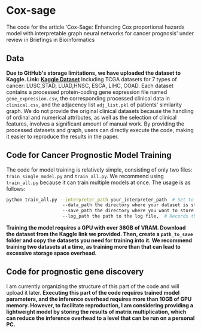 # Cox-sage
The code for the article 'Cox-Sage: Enhancing Cox proportional hazards model with interpretable graph neural networks for cancer prognosis' under review in Briefings in Bioinformatics
## Data
**Due to GitHub's storage limitations, we have uploaded the dataset to Kaggle. Link: [Kaggle Dataset](https://www.kaggle.com/datasets/ridgiemo/processed-gene-and-clinical-data)**
Including TCGA datasets for 7 types of cancer: LUSC,STAD, LUAD,HNSC, ESCA, LIHC, COAD. Each dataset contains a processed protein-coding gene expression file named `gene_expression.csv`, the corresponding processed clinical data in `clinical.csv`, and the adjacency list `adj_list.pkl` of patients' similarity graph.
We do not provide the original clinical datasets because the handling of ordinal and numerical attributes, as well as the selection of clinical features, involves a significant amount of manual work. By providing the processed datasets and graph, users can directly execute the code, making it easier to reproduce the results in the paper.
## Code for Cancer Prognostic Model Training

The code for model training is relatively simple, consisting of only two files: `train_single_model.py` and `train_all.py`. We recommend using `train_all.py` because it can train multiple models at once. The usage is as follows:

```bash
python train_all.py --interpreter_path your_interpreter_path  # Set to the current interpreter path if left empty
                     --data_path the directory where your dataset is stored  # For example, it contains folders for LIHC, COAD
                     --save_path the directory where you want to store the trained model parameters
                     --log_path the path to the log file,  # Records the best performance of each dataset's cross-validation fold and the c-index score
```
**Training the model requires a GPU with over 36GB of VRAM. Download the dataset from the Kaggle link we provided. Then, create a `path_to_save` folder and copy the datasets you need for training into it. 
We recommend training two datasets at a time, as training more than that can lead to excessive storage space overhead.**


## Code for prognostic gene discovery
I am currently organizing the structure of this part of the code and will upload it later. **Executing this part of the code requires trained model parameters, and the inference overhead requires more than 10GB of GPU memory. However, to facilitate reproduction, I am considering providing a lightweight model by storing the results of matrix multiplication, which can reduce the inference overhead to a level that can be run on a personal PC.**
